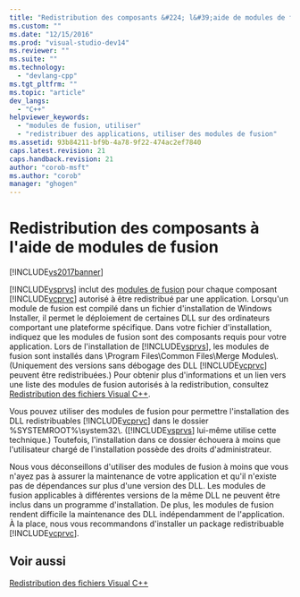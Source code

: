 ```yaml
---
title: "Redistribution des composants &#224; l&#39;aide de modules de fusion | Microsoft Docs"
ms.custom: ""
ms.date: "12/15/2016"
ms.prod: "visual-studio-dev14"
ms.reviewer: ""
ms.suite: ""
ms.technology: 
  - "devlang-cpp"
ms.tgt_pltfrm: ""
ms.topic: "article"
dev_langs: 
  - "C++"
helpviewer_keywords: 
  - "modules de fusion, utiliser"
  - "redistribuer des applications, utiliser des modules de fusion"
ms.assetid: 93b84211-bf9b-4a78-9f22-474ac2ef7840
caps.latest.revision: 21
caps.handback.revision: 21
author: "corob-msft"
ms.author: "corob"
manager: "ghogen"
---
```

# Redistribution des composants &#224; l&#39;aide de modules de fusion
[!INCLUDE[vs2017banner](../assembler/inline/includes/vs2017banner.md)]

[!INCLUDE[vsprvs](../assembler/masm/includes/vsprvs_md.md)] inclut des [modules de fusion](http://msdn.microsoft.com/library/aa367434) pour chaque composant [!INCLUDE[vcprvc](../build/includes/vcprvc_md.md)] autorisé à être redistribué par une application.  Lorsqu'un module de fusion est compilé dans un fichier d'installation de Windows Installer, il permet le déploiement de certaines DLL sur des ordinateurs comportant une plateforme spécifique.  Dans votre fichier d'installation, indiquez que les modules de fusion sont des composants requis pour votre application.  Lors de l'installation de [!INCLUDE[vsprvs](../assembler/masm/includes/vsprvs_md.md)], les modules de fusion sont installés dans \\Program Files\\Common Files\\Merge Modules\\. \(Uniquement des versions sans débogage des DLL [!INCLUDE[vcprvc](../build/includes/vcprvc_md.md)] peuvent être redistribuées.\) Pour obtenir plus d'informations et un lien vers une liste des modules de fusion autorisés à la redistribution, consultez [Redistribution des fichiers Visual C\+\+](../ide/redistributing-visual-cpp-files.md).  
  
 Vous pouvez utiliser des modules de fusion pour permettre l'installation des DLL redistribuables [!INCLUDE[vcprvc](../build/includes/vcprvc_md.md)] dans le dossier %SYSTEMROOT%\\system32\\. \([!INCLUDE[vsprvs](../assembler/masm/includes/vsprvs_md.md)] lui\-même utilise cette technique.\) Toutefois, l'installation dans ce dossier échouera à moins que l'utilisateur chargé de l'installation possède des droits d'administrateur.  
  
 Nous vous déconseillons d'utiliser des modules de fusion à moins que vous n'ayez pas à assurer la maintenance de votre application et qu'il n'existe pas de dépendances sur plus d'une version des DLL.  Les modules de fusion applicables à différentes versions de la même DLL ne peuvent être inclus dans un programme d'installation. De plus, les modules de fusion rendent difficile la maintenance des DLL indépendamment de l'application.  À la place, nous vous recommandons d'installer un package redistribuable [!INCLUDE[vcprvc](../build/includes/vcprvc_md.md)].  
  
## Voir aussi  
 [Redistribution des fichiers Visual C\+\+](../ide/redistributing-visual-cpp-files.md)